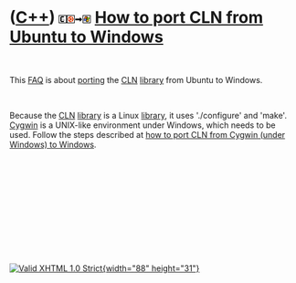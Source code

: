 



 

 

 

 

 

([C++](Cpp.htm)) ![CLN](PicCln.png)![Ubuntu](PicUbuntu.png)![to](PicTo.png)![Windows](PicWindows.png) [How to port CLN from Ubuntu to Windows](CppClnPortUbuntuToWindows.htm)
=============================================================================================================================================================================

 

This [FAQ](CppFaq.htm) is about [porting](CppPort.htm) the
[CLN](CppCln.htm) [library](CppLibrary.htm) from Ubuntu to Windows.

 

Because the [CLN](CppCln.htm) [library](CppLibrary.htm) is a Linux
[library](CppLibrary.htm), it uses './configure' and 'make'.
[Cygwin](CppCygwin.htm) is a UNIX-like environment under Windows, which
needs to be used. Follow the steps described at [how to port CLN from
Cygwin (under Windows) to Windows](CppClnPortCygwinToWindows.htm).

 

 

 

 

 





 

[![Valid XHTML 1.0 Strict](valid-xhtml10.png){width="88"
height="31"}](http://validator.w3.org/check?uri=referer)

